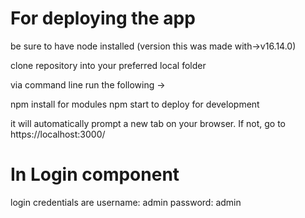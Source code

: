 # For deploying the app
be sure to have node installed (version this was made with->v16.14.0)

clone repository into your preferred local folder

via command line run the following -> 

npm install for modules
npm start to deploy for development

it will automatically prompt a new tab on your browser. If not, go to
https://localhost:3000/

# In Login component
login credentials are
username: admin
password: admin